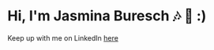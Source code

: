 # Hi, I'm Jasmina Buresch :notes: :cherry_blossom: :)

Keep up with me on LinkedIn [here](https://www.linkedin.com/in/jasmina-buresch-a732a4156/)
